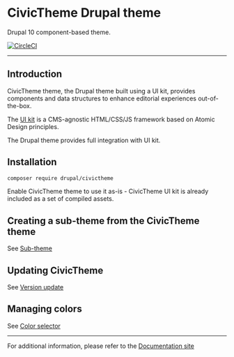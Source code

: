 # CivicTheme Drupal theme

Drupal 10 component-based theme.

[![CircleCI](https://dl.circleci.com/status-badge/img/gh/salsadigitalauorg/civictheme/tree/main.svg?style=shield)](https://dl.circleci.com/status-badge/redirect/gh/salsadigitalauorg/civictheme/tree/main)

----

## Introduction

CivicTheme theme, the Drupal theme built using a UI kit, provides components
and data structures to enhance editorial experiences out-of-the-box.

The [UI kit](https://github.com/salsadigitalauorg/civictheme_library)
is a CMS-agnostic HTML/CSS/JS framework based on Atomic Design principles.

The Drupal theme provides full integration with UI kit.

## Installation

```bash
composer require drupal/civictheme
```

Enable CivicTheme theme to use it as-is - CivicTheme UI kit is
already included as a set of compiled assets.

## Creating a sub-theme from the CivicTheme theme

See [Sub-theme](https://docs.civictheme.io/development/drupal-theme/sub-theme)

## Updating CivicTheme

See [Version update](https://docs.civictheme.io/development/drupal-theme/version-update)

## Managing colors

See [Color selector](https://docs.civictheme.io/development/drupal-theme/color-selector)

---

For additional information, please refer to the [Documentation site](https://docs.civictheme.io/drupal-theme)
